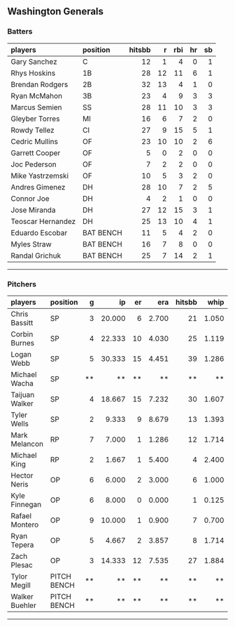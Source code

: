 ## Washington Generals

### Batters

 
|players           |position  | hitsbb|  r| rbi| hr| sb| 
|:-----------------|:---------|------:|--:|---:|--:|--:| 
|Gary Sanchez      |C         |     12|  1|   4|  0|  1| 
|Rhys Hoskins      |1B        |     28| 12|  11|  6|  1| 
|Brendan Rodgers   |2B        |     32| 13|   4|  1|  0| 
|Ryan McMahon      |3B        |     23|  4|   9|  3|  3| 
|Marcus Semien     |SS        |     28| 11|  10|  3|  3| 
|Gleyber Torres    |MI        |     16|  6|   7|  2|  0| 
|Rowdy Tellez      |CI        |     27|  9|  15|  5|  1| 
|Cedric Mullins    |OF        |     23| 10|  10|  2|  6| 
|Garrett Cooper    |OF        |      5|  0|   2|  0|  0| 
|Joc Pederson      |OF        |      7|  2|   2|  0|  0| 
|Mike Yastrzemski  |OF        |     10|  5|   3|  2|  0| 
|Andres Gimenez    |DH        |     28| 10|   7|  2|  5| 
|Connor Joe        |DH        |      4|  2|   1|  0|  0| 
|Jose Miranda      |DH        |     27| 12|  15|  3|  1| 
|Teoscar Hernandez |DH        |     25| 13|  10|  4|  1| 
|Eduardo Escobar   |BAT BENCH |     11|  5|   4|  2|  0| 
|Myles Straw       |BAT BENCH |     16|  7|   8|  0|  0| 
|Randal Grichuk    |BAT BENCH |     25|  7|  14|  2|  1| 


* * *

### Pitchers

 
|players        |position    |  g|     ip| er|   era| hitsbb|  whip| so|  w| sv| 
|:--------------|:-----------|--:|------:|--:|-----:|------:|-----:|--:|--:|--:| 
|Chris Bassitt  |SP          |  3| 20.000|  6| 2.700|     21| 1.050| 17|  1|  0| 
|Corbin Burnes  |SP          |  4| 22.333| 10| 4.030|     25| 1.119| 31|  1|  0| 
|Logan Webb     |SP          |  5| 30.333| 15| 4.451|     39| 1.286| 19|  2|  0| 
|Michael Wacha  |SP          | **|     **| **|    **|     **|    **| **| **| **| 
|Taijuan Walker |SP          |  4| 18.667| 15| 7.232|     30| 1.607| 12|  2|  0| 
|Tyler Wells    |SP          |  2|  9.333|  9| 8.679|     13| 1.393|  9|  0|  0| 
|Mark Melancon  |RP          |  7|  7.000|  1| 1.286|     12| 1.714|  6|  0|  3| 
|Michael King   |RP          |  2|  1.667|  1| 5.400|      4| 2.400|  2|  0|  0| 
|Hector Neris   |OP          |  6|  6.000|  2| 3.000|      6| 1.000|  8|  2|  1| 
|Kyle Finnegan  |OP          |  6|  8.000|  0| 0.000|      1| 0.125|  3|  0|  3| 
|Rafael Montero |OP          |  9| 10.000|  1| 0.900|      7| 0.700|  6|  1|  1| 
|Ryan Tepera    |OP          |  5|  4.667|  2| 3.857|      8| 1.714|  3|  0|  0| 
|Zach Plesac    |OP          |  3| 14.333| 12| 7.535|     27| 1.884| 15|  0|  0| 
|Tylor Megill   |PITCH BENCH | **|     **| **|    **|     **|    **| **| **| **| 
|Walker Buehler |PITCH BENCH | **|     **| **|    **|     **|    **| **| **| **| 


* * *


